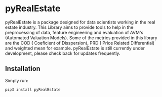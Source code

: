 # pyRealEstate

pyRealEstate is a package designed for data scientists working in the real estate industry.  This Library aims to provide tools to help in the preprocessing of data, feature engineering and evaluation 
of AVM's (Automated Valuation Models). Some of the metrics provided in this library are the COD ( Coeficient of Disspersion), PRD ( Price Related Differential) and weighted mean for example. pyRealEstate is still currently under development, please check back for updates frequently. 

## Installation

Simply run:
```
pip3 install pyRealEstate
```
